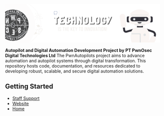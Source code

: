  ![alt text](/images/classroom.png)

**Autopilot and Digital Automation Development Project by PT PwnOsec Digital Technologies Ltd**
The PwnAutopilots project aims to advance automation and autopilot systems through digital transformation. This repository hosts code, documentation, and resources dedicated to developing robust, scalable, and secure digital automation solutions.

## Getting Started
- [Staff Support](https://wa.me/pwn0sec/)
- [Website](https://automation.pwn0sec.com/Commands)
- [Home](https://www.pwn0sec.com/)
